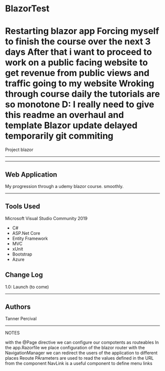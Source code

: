 # BlazorTest
Restarting blazor app
Forcing myself to finish the course over the next 3 days 
After that i want to proceed to work on a public facing website to get revenue from public views and traffic going to my website
Wroking through course daily
the tutorials are so monotone D:
I really need to give this readme an overhaul and template 
Blazor update delayed temporarily git commiting 
=========================================================================================
Project blazor

------------------- ---------------------


---------------------------------
## Web Application
My progression through a udemy blazor course. smoothly.

---------------------------------

## Tools Used
Microsoft Visual Studio Community 2019

- C#
- ASP.Net Core
- Entity Framework
- MVC
- xUnit
- Bootstrap
- Azure



## Change Log
1.0: Launch (to come)


------------------------------

## Authors
Tanner Percival

------------------------------
NOTES

with the @Page directive we can configure our compotents as routeables
In the app.Razorfile we place configuration of the blazor router 
with the NavigationManager we can redirect the users of the application to different places
Reoute PArameters are used to read the values defined in the URL from the component
NavLink is a useful component to define menu links
